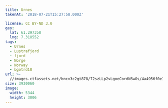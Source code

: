 ```yaml
---
title: Urnes
takenAt: '2018-07-21T15:27:58.000Z'

license: CC BY-ND 3.0
geo:
  lat: 61.297358
  lng: 7.318552
tags:
  - Urnes
  - Lustrafjord
  - fjord
  - Norge
  - Norway
  - bgotrd18
url: >-
  //images.ctfassets.net/bncv3c2gt878/72szLLp2vLgoeCordNSwOs/4a4956f0e14f4d5b8cb583be55b0db57/urnes_29989981308_o
size: 3930060
image:
  width: 5344
  height: 3006
---
```


